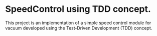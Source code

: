 # SpeedControl using TDD concept.
 This project is an implementation of a simple speed control module for vacuum developed using the Test-Driven Development (TDD) concept.
